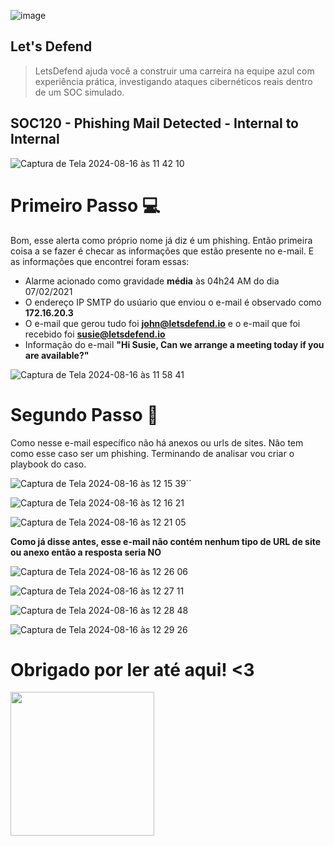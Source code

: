 ![image](https://github.com/user-attachments/assets/e1af8764-a40b-417f-b4e9-b523d8d0898b)

## Let's Defend
>LetsDefend ajuda você a construir uma carreira na equipe azul com experiência prática, investigando ataques cibernéticos reais dentro de um SOC simulado.

## SOC120 - Phishing Mail Detected - Internal to Internal
![Captura de Tela 2024-08-16 às 11 42 10](https://github.com/user-attachments/assets/0c1a57ae-6fa6-47c3-8f37-564e04a4ffce)

# Primeiro Passo 💻
Bom, esse alerta como próprio nome já diz é um phishing. Então primeira coisa a se fazer é checar as informações que estão presente no e-mail. 
E as informações que encontrei foram essas:

- Alarme acionado como gravidade **média** às 04h24 AM do dia 07/02/2021
- O endereço IP SMTP do usúario que enviou o e-mail é observado como **172.16.20.3**
- O e-mail que gerou tudo foi **john@letsdefend.io** e o e-mail que foi recebido foi **susie@letsdefend.io**
- Informação do e-mail **"Hi Susie, Can we arrange a meeting today if you are available?"**

![Captura de Tela 2024-08-16 às 11 58 41](https://github.com/user-attachments/assets/95f7400d-57a2-4786-841c-390f9374dd43)

# Segundo Passo 🔎
Como nesse e-mail específico não há anexos ou urls de sites. Não tem como esse caso ser um phishing. Terminando de analisar vou criar o playbook do caso.

![Captura de Tela 2024-08-16 às 12 15 39](https://github.com/user-attachments/assets/1bc1b492-61a7-4028-a749-597dae3cd6be)``

![Captura de Tela 2024-08-16 às 12 16 21](https://github.com/user-attachments/assets/2f7403e6-e27f-4060-aedb-ef5df795c394)

![Captura de Tela 2024-08-16 às 12 21 05](https://github.com/user-attachments/assets/9a9bd1bb-b6d5-4080-a241-64db3a211ad1)

**Como já disse antes, esse e-mail não contém nenhum tipo de URL de site ou anexo então a resposta seria NO**

![Captura de Tela 2024-08-16 às 12 26 06](https://github.com/user-attachments/assets/cfa9201d-a971-4e49-bf37-303a1b0b4c98)

![Captura de Tela 2024-08-16 às 12 27 11](https://github.com/user-attachments/assets/8f4faa35-d620-4356-80d6-6373ed2cdeba)

![Captura de Tela 2024-08-16 às 12 28 48](https://github.com/user-attachments/assets/c3e4b9df-061d-4d7e-9544-9203160cd7f3)

![Captura de Tela 2024-08-16 às 12 29 26](https://github.com/user-attachments/assets/39f1fec3-1c99-460e-b4fa-443f4822b21d)


# Obrigado por ler até aqui! <3
<img src="https://media.tenor.com/qVKlQMB2DpsAAAAM/hacker-hacking.gif" width="230"></h2>





